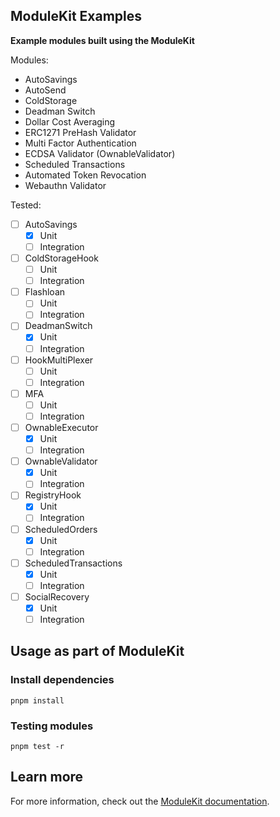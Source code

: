 ## ModuleKit Examples

**Example modules built using the ModuleKit**

Modules:

- AutoSavings
- AutoSend
- ColdStorage
- Deadman Switch
- Dollar Cost Averaging
- ERC1271 PreHash Validator
- Multi Factor Authentication
- ECDSA Validator (OwnableValidator)
- Scheduled Transactions
- Automated Token Revocation
- Webauthn Validator

Tested:

- [ ] AutoSavings
  - [x] Unit
  - [ ] Integration
- [ ] ColdStorageHook
  - [ ] Unit
  - [ ] Integration
- [ ] Flashloan
  - [ ] Unit
  - [ ] Integration
- [ ] DeadmanSwitch
  - [x] Unit
  - [ ] Integration
- [ ] HookMultiPlexer
  - [ ] Unit
  - [ ] Integration
- [ ] MFA
  - [ ] Unit
  - [ ] Integration
- [ ] OwnableExecutor
  - [x] Unit
  - [ ] Integration
- [ ] OwnableValidator
  - [x] Unit
  - [ ] Integration
- [ ] RegistryHook
  - [x] Unit
  - [ ] Integration
- [ ] ScheduledOrders
  - [x] Unit
  - [ ] Integration
- [ ] ScheduledTransactions
  - [x] Unit
  - [ ] Integration
- [ ] SocialRecovery
  - [x] Unit
  - [ ] Integration

## Usage as part of ModuleKit

### Install dependencies

```shell
pnpm install
```

### Testing modules

```shell
pnpm test -r
```

## Learn more

For more information, check out the [ModuleKit documentation](https://docs.rhinestone.wtf/modulekit).
